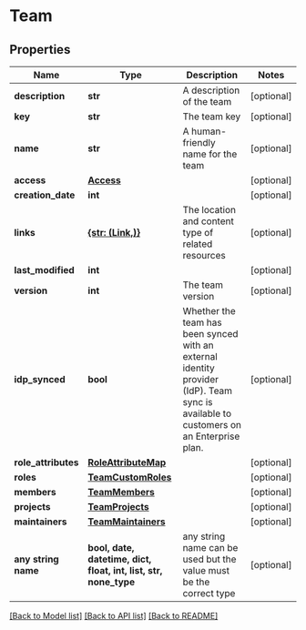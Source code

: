 # Team


## Properties
Name | Type | Description | Notes
------------ | ------------- | ------------- | -------------
**description** | **str** | A description of the team | [optional] 
**key** | **str** | The team key | [optional] 
**name** | **str** | A human-friendly name for the team | [optional] 
**access** | [**Access**](Access.md) |  | [optional] 
**creation_date** | **int** |  | [optional] 
**links** | [**{str: (Link,)}**](Link.md) | The location and content type of related resources | [optional] 
**last_modified** | **int** |  | [optional] 
**version** | **int** | The team version | [optional] 
**idp_synced** | **bool** | Whether the team has been synced with an external identity provider (IdP). Team sync is available to customers on an Enterprise plan. | [optional] 
**role_attributes** | [**RoleAttributeMap**](RoleAttributeMap.md) |  | [optional] 
**roles** | [**TeamCustomRoles**](TeamCustomRoles.md) |  | [optional] 
**members** | [**TeamMembers**](TeamMembers.md) |  | [optional] 
**projects** | [**TeamProjects**](TeamProjects.md) |  | [optional] 
**maintainers** | [**TeamMaintainers**](TeamMaintainers.md) |  | [optional] 
**any string name** | **bool, date, datetime, dict, float, int, list, str, none_type** | any string name can be used but the value must be the correct type | [optional]

[[Back to Model list]](../README.md#documentation-for-models) [[Back to API list]](../README.md#documentation-for-api-endpoints) [[Back to README]](../README.md)


